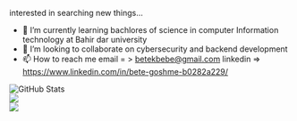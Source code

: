 interested in searching new things...
- 🌱 I’m currently learning bachlores of science in computer Information technology at Bahir dar university
- 💞️ I’m looking to collaborate on cybersecurity and backend development
- 📫 How to reach me email = > betekbebe@gmail.com  linkedin => https://www.linkedin.com/in/bete-goshme-b0282a229/
<!---
bete7512/bete7512 is a ✨ special ✨ repository because its `README.md` (this file) appears on your GitHub profile.
You can click the Preview link to take a look at your changes.
--->
![GitHub Stats](https://github-readme-stats.vercel.app/api?username=bete7512&theme=radical)<br/>
![](https://github-readme-stats.vercel.app/api/top-langs/?username=bete7512&theme=dark&hide_border=false&include_all_commits=true&count_private=false&layout=compact)<br/>
![](https://github-readme-streak-stats.herokuapp.com/?user=bete7512&theme=dark&hide_border=false)<br/>

